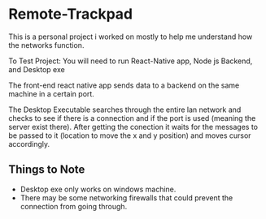 # Remote-Trackpad
This is a personal project i worked on mostly to help me understand how the networks function. 

To Test Project:
You will need to run React-Native app, Node js Backend, and Desktop exe

The front-end react native app sends data to a backend on the same machine in a certain port. 

The Desktop Executable searches through the entire lan network and checks to see if there is a connection and if the port is used (meaning the server exist there). After getting the conection it waits for the messages to be passed to it (location to move the x and y position) and moves cursor accordingly. 

## Things to Note
  - Desktop exe only works on windows machine. 
  - There may be some networking firewalls that could prevent the connection from going through. 
